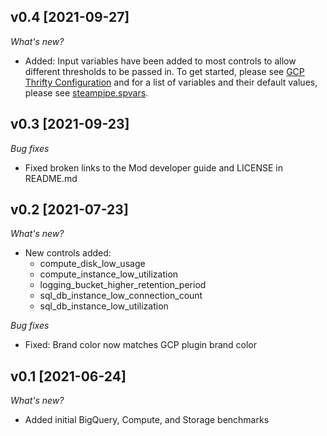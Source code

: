 ## v0.4 [2021-09-27]

_What's new?_

- Added: Input variables have been added to most controls to allow different thresholds to be passed in. To get started, please see [GCP Thrifty Configuration](https://hub.steampipe.io/mods/turbot/gcp_thrifty#configuration) and for a list of variables and their default values, please see [steampipe.spvars](https://github.com/turbot/steampipe-mod-gcp-thrifty/blob/main/steampipe.spvars).

## v0.3 [2021-09-23]

_Bug fixes_

- Fixed broken links to the Mod developer guide and LICENSE in README.md

## v0.2 [2021-07-23]

_What's new?_

- New controls added:
  - compute_disk_low_usage
  - compute_instance_low_utilization
  - logging_bucket_higher_retention_period
  - sql_db_instance_low_connection_count
  - sql_db_instance_low_utilization

_Bug fixes_

- Fixed: Brand color now matches GCP plugin brand color

## v0.1 [2021-06-24]

_What's new?_

- Added initial BigQuery, Compute, and Storage benchmarks
